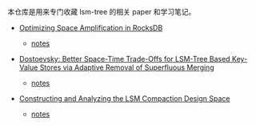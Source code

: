 本仓库是用来专门收藏 lsm-tree 的相关 paper 和学习笔记。

- [Optimizing Space Amplification in RocksDB](papers/cidr17-rocksdb-compaction.pdf)
    - [notes](notes/cidr17-rocksdb-compaction-note.md)

- [Dostoevsky: Better Space-Time Trade-Offs for LSM-Tree Based
Key-Value Stores via Adaptive Removal of Superfluous Merging](papers/sigmod18-dostoevsky.pdf)
    - [notes](notes/sigmod18-dostoevsky-note.md)

- [Constructing and Analyzing the LSM Compaction Design Space](papers/vldb21-compaction-analysis.pdf)
    - [notes](notes/vldb21-compaction-analysis-note.md)
